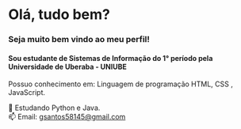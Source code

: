 # Olá, tudo bem?
### Seja muito bem vindo ao meu perfil!
#### Sou estudante de Sistemas de Informação do 1° período pela Universidade de Uberaba - UNIUBE

Possuo conhecimento em: Linguagem de programação HTML, CSS , JavaScript.

🌱 Estudando Python e Java. <br>
📫 Email: gsantos58145@gmail.com
